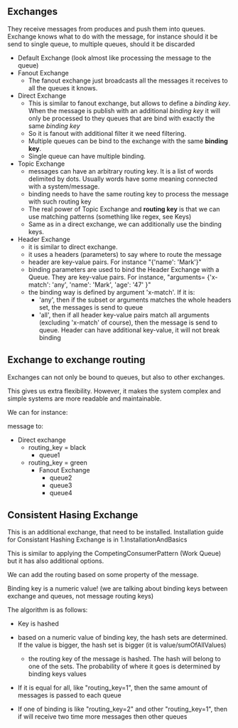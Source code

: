 ﻿## Exchanges

They receive messages from produces and push them into queues. Exchange knows what to do with the message, for instance should it be send to single queue, to multiple queues, should it be discarded

- Default Exchange (look almost like processing the message to the queue)
- Fanout Exchange
	- The fanout exchange just broadcasts all the messages it receives to all the queues it knows.
- Direct Exchange
	- This is similar to fanout exchange, but allows to define a *binding key*. When the message is publish with an additional *binding key* it will only be processed to they queues that are bind with exactly the same *binding key*
	- So it is fanout with additional filter it we need filtering.
	- Multiple queues can be bind to the exchange with the same **binding key**.
	- Single queue can have multiple binding.
- Topic Exchange
	- messages can have an arbitrary routing key. It is a list of words delimited by dots. Usually words have some meaning connected with a system/message.
	- binding needs to have the same routing key to process the message with such routing key 
	- The real power of Topic Exchange and **routing key** is that we can use matching patterns (something like regex, see Keys)
	- Same as in a direct exchange, we can additionally use the binding keys.
- Header Exchange
	- it is similar to direct exchange. 
	- it uses a headers (parameters) to say where to route the message
	- header are key-value pairs. For instance "{'name': 'Mark'}"
	- binding parameters are used to bind the Header Exchange with a Queue. They are key-value pairs. For instance, "arguments= {'x-match': 'any', 'name': 'Mark', 'age': '47' }"
	- the binding way is defined by argument 'x-match'. If it is:
		- 'any', then if the subset or arguments matches the whole headers set, the messages is send to queue
		- 'all', then if all header key-value pairs match all arguments (excluding 'x-match' of course), then the message is send to queue. Header can have additional key-value, it will not break binding

## Exchange to exchange routing

Exchanges can not only be bound to queues, but also to other exchanges.

This gives us extra flexibility. However, it makes the system complex and simple systems are more readable and maintainable.

We can for instance:

message to:
- Direct exchange 
	- routing_key = black
		- queue1
	- routing_key = green
		- Fanout Exchange
			- queue2
			- queue3
			- queue4

## Consistent Hasing Exchange 

This is an additional exchange, that need to be installed.
Installation guide for Consistant Hashing Exchange is in 1.InstallationAndBasics

This is similar to applying the CompetingConsumerPattern (Work Queue) but it has also additional options.

We can add the routing based on some property of the message.

Binding key is a numeric value! (we are talking about binding keys between exchange and queues, not message routing keys)

The algorithm is as follows:
- Key is hashed
- based on a numeric value of binding key, the hash sets are determined. If the value is bigger, the hash set is bigger (it is value/sumOfAllValues)
	- the routing key of the message is hashed. The hash will belong to one of the sets. The probability of where it goes is determined by binding keys values

- If it is equal for all, like "routing_key=1", then the same amount of messages is passed to each queue
- If one of binding is like "routing_key=2" and other "routing_key=1", then if will receive two time more messages then other queues

